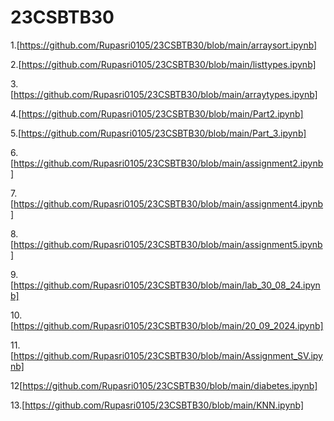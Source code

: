 # 23CSBTB30

1.[https://github.com/Rupasri0105/23CSBTB30/blob/main/arraysort.ipynb]

2.[https://github.com/Rupasri0105/23CSBTB30/blob/main/listtypes.ipynb]

3.[https://github.com/Rupasri0105/23CSBTB30/blob/main/arraytypes.ipynb]

4.[https://github.com/Rupasri0105/23CSBTB30/blob/main/Part2.ipynb]

5.[https://github.com/Rupasri0105/23CSBTB30/blob/main/Part_3.ipynb]

6.[https://github.com/Rupasri0105/23CSBTB30/blob/main/assignment2.ipynb]

7.[https://github.com/Rupasri0105/23CSBTB30/blob/main/assignment4.ipynb]

8.[https://github.com/Rupasri0105/23CSBTB30/blob/main/assignment5.ipynb]

9.[https://github.com/Rupasri0105/23CSBTB30/blob/main/lab_30_08_24.ipynb]

10.[https://github.com/Rupasri0105/23CSBTB30/blob/main/20_09_2024.ipynb]

11.[https://github.com/Rupasri0105/23CSBTB30/blob/main/Assignment_SV.ipynb]

12[https://github.com/Rupasri0105/23CSBTB30/blob/main/diabetes.ipynb]

13.[https://github.com/Rupasri0105/23CSBTB30/blob/main/KNN.ipynb]
